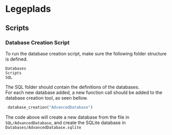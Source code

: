 # Legeplads

## Scripts

### Database Creation Script
To run the database creation script, make sure the following folder structure is defined.
````
Databases
Scripts
SQL

````
The SQL folder should contain the definitions of the databases.<br>
For each new database added, a new function call should be added to the database creation tool, as seen bellow.
````python
 database_creation("AdvancedDatabase")
````
The code above will create a new database from the file in ``SQL/AdvancedDatabase``, and create the SQLite database in ``Databases/AdvancedDatabase.sqlite``